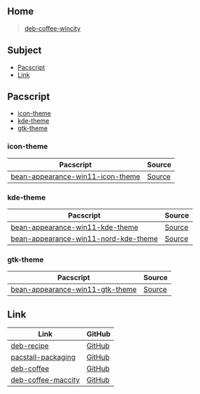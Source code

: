 

## Home

> [deb-coffee-wincity](https://github.com/samwhelp/deb-coffee-wincity)




## Subject

* [Pacscript](#pacscript)
* [Link](#link)




## Pacscript

* [icon-theme](#icon-theme)
* [kde-theme](#kde-theme)
* [gtk-theme](#gtk-theme)




### icon-theme

| Pacscript | Source |
| --------- | ------ |
| [bean-appearance-win11-icon-theme](https://github.com/samwhelp/deb-coffee/blob/main/packages/bean-appearance-win11-icon-theme/bean-appearance-win11-icon-theme.pacscript) | [Source](https://github.com/yeyushengfan258/Win11-icon-theme) |


### kde-theme

| Pacscript | Source |
| --------- | ------ |
| [bean-appearance-win11-kde-theme](https://github.com/samwhelp/deb-coffee/blob/main/packages/bean-appearance-win11-kde-theme/bean-appearance-win11-kde-theme.pacscript) | [Source](https://github.com/yeyushengfan258/Win11OS-kde) |
| [bean-appearance-win11-nord-kde-theme](https://github.com/samwhelp/deb-coffee/blob/main/packages/bean-appearance-win11-nord-kde-theme/bean-appearance-win11-nord-kde-theme.pacscript) | [Source](https://github.com/yeyushengfan258/Win11Nord-kde) |


### gtk-theme

| Pacscript | Source |
| --------- | ------ |
| [bean-appearance-win11-gtk-theme](https://github.com/samwhelp/deb-coffee/blob/main/packages/bean-appearance-win11-gtk-theme/bean-appearance-win11-gtk-theme.pacscript) | [Source](https://github.com/vinceliuice/Vimix-gtk-themes) |




## Link

| Link | GitHub |
| ---- | ------ |
| [deb-recipe](https://samwhelp.github.io/deb-recipe/) | [GitHub](https://github.com/samwhelp/deb-recipe) |
| [pacstall-packaging](https://samwhelp.github.io/deb-recipe/) | [GitHub](https://github.com/samwhelp/pacstall-packaging) |
| [deb-coffee](https://samwhelp.github.io/deb-coffee/) | [GitHub](https://github.com/samwhelp/deb-coffee) |
| [deb-coffee-maccity](https://samwhelp.github.io/deb-coffee-maccity/) | [GitHub](https://github.com/samwhelp/deb-coffee-maccity) |
